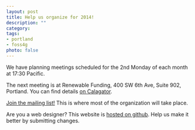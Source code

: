 ```yaml
---
layout: post
title: Help us organize for 2014!
description: ""
category: 
tags:
- portland
- foss4g
photo: false
---
```


We have planning meetings scheduled for the 2nd Monday of each month at 17:30 Pacific.

The next meeting is at Renewable Funding, 400 SW 6th Ave, Suite 902, Portland. You can find details [on Calagator](http://calagator.org/events/1250464688).

[Join the mailing list!](http://lists.pdxosgeo.org/sympa/info/foss4gloc) This is where most of the organization will take place.

Are you a web designer? This website is [hosted on github](https://github.com/pdxosgeo/foss4g2014web). Help us make it better by submitting changes.
